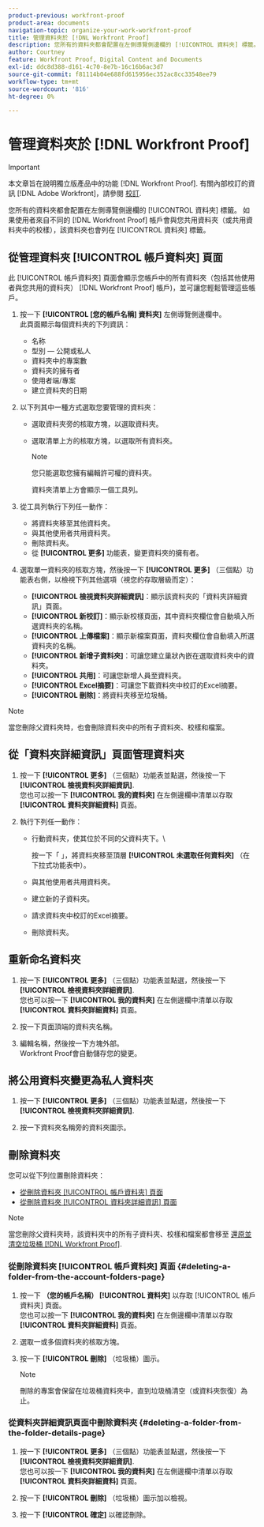 ```yaml
---
product-previous: workfront-proof
product-area: documents
navigation-topic: organize-your-work-workfront-proof
title: 管理資料夾於 [!DNL Workfront Proof]
description: 您所有的資料夾都會配置在左側導覽側邊欄的 [!UICONTROL 資料夾] 標籤。 如果使用者來自不同的 [!DNL Workfront Proof] 帳戶會與您共用資料夾（或共用資料夾中的校樣），該資料夾也會列在 [!UICONTROL 資料夾] 標籤。
author: Courtney
feature: Workfront Proof, Digital Content and Documents
exl-id: ddc8d388-d161-4c70-8e7b-16c16b6ac3d7
source-git-commit: f81114b04e688fd615956ec352ac8cc33548ee79
workflow-type: tm+mt
source-wordcount: '816'
ht-degree: 0%

---
```


# 管理資料夾於 [!DNL Workfront Proof]

>[!IMPORTANT]
>
>本文章旨在說明獨立版產品中的功能 [!DNL Workfront Proof]. 有關內部校訂的資訊 [!DNL Adobe Workfront]，請參閱 [校訂](../../../review-and-approve-work/proofing/proofing.md).

您所有的資料夾都會配置在左側導覽側邊欄的 [!UICONTROL 資料夾] 標籤。 如果使用者來自不同的 [!DNL Workfront Proof] 帳戶會與您共用資料夾（或共用資料夾中的校樣），該資料夾也會列在 [!UICONTROL 資料夾] 標籤。

## 從管理資料夾 [!UICONTROL 帳戶資料夾] 頁面

此 [!UICONTROL 帳戶資料夾] 頁面會顯示您帳戶中的所有資料夾（包括其他使用者與您共用的資料夾） [!DNL Workfront Proof] 帳戶)，並可讓您輕鬆管理這些帳戶。

1. 按一下 **[!UICONTROL [您的帳戶名稱] 資料夾]** 左側導覽側邊欄中。\
   此頁面顯示每個資料夾的下列資訊：

   * 名称
   * 型別 — 公開或私人
   * 資料夾中的專案數
   * 資料夾的擁有者
   * 使用者端/專案
   * 建立資料夾的日期

1. 以下列其中一種方式選取您要管理的資料夾：

   * 選取資料夾旁的核取方塊，以選取資料夾。
   * 選取清單上方的核取方塊，以選取所有資料夾。

      >[!NOTE]
      >
      >您只能選取您擁有編輯許可權的資料夾。

      資料夾清單上方會顯示一個工具列。

1. 從工具列執行下列任一動作：

   * 將資料夾移至其他資料夾。
   * 與其他使用者共用資料夾。
   * 刪除資料夾。
   * 從 **[!UICONTROL 更多]** 功能表，變更資料夾的擁有者。

1. 選取單一資料夾的核取方塊，然後按一下 **[!UICONTROL 更多]** （三個點）功能表右側，以檢視下列其他選項（視您的存取層級而定）：

   * **[!UICONTROL 檢視資料夾詳細資訊]**：顯示該資料夾的「資料夾詳細資訊」頁面。
   * **[!UICONTROL 新校訂]**：顯示新校樣頁面，其中資料夾欄位會自動填入所選資料夾的名稱。
   * **[!UICONTROL 上傳檔案]**：顯示新檔案頁面，資料夾欄位會自動填入所選資料夾的名稱。
   * **[!UICONTROL 新增子資料夾]**：可讓您建立巢狀內嵌在選取資料夾中的資料夾。
   * **[!UICONTROL 共用]**：可讓您新增人員至資料夾。
   * **[!UICONTROL Excel摘要]**：可讓您下載資料夾中校訂的Excel摘要。
   * **[!UICONTROL 刪除]**：將資料夾移至垃圾桶。

>[!NOTE]
>
>當您刪除父資料夾時，也會刪除資料夾中的所有子資料夾、校樣和檔案。

## 從「資料夾詳細資訊」頁面管理資料夾

1. 按一下 **[!UICONTROL 更多]** （三個點）功能表並點選，然後按一下 **[!UICONTROL 檢視資料夾詳細資訊]**.\
   您也可以按一下 **[!UICONTROL 我的資料夾]** 在左側邊欄中清單以存取 **[!UICONTROL 資料夾詳細資料]** 頁面。

1. 執行下列任一動作：

   * 行動資料夾，使其位於不同的父資料夾下。\

      按一下「 」，將資料夾移至頂層 **[!UICONTROL 未選取任何資料夾]** （在下拉式功能表中）。

   * 與其他使用者共用資料夾。
   * 建立新的子資料夾。
   * 請求資料夾中校訂的Excel摘要。
   * 刪除資料夾。

## 重新命名資料夾

1. 按一下 **[!UICONTROL 更多]** （三個點）功能表並點選，然後按一下 **[!UICONTROL 檢視資料夾詳細資訊]**.\
   您也可以按一下 **[!UICONTROL 我的資料夾]** 在左側邊欄中清單以存取 **[!UICONTROL 資料夾詳細資料]** 頁面。

1. 按一下頁面頂端的資料夾名稱。
1. 編輯名稱，然後按一下方塊外部。\
   Workfront Proof會自動儲存您的變更。

## 將公用資料夾變更為私人資料夾

1. 按一下 **[!UICONTROL 更多]** （三個點）功能表並點選，然後按一下 **[!UICONTROL 檢視資料夾詳細資訊]**.

1. 按一下資料夾名稱旁的資料夾圖示。

## 刪除資料夾

您可以從下列位置刪除資料夾：

* [從刪除資料夾 [!UICONTROL 帳戶資料夾] 頁面](#deleting-a-folder-from-the-account-folders-page)
* [從刪除資料夾 [!UICONTROL 資料夾詳細資訊] 頁面](#deleting-a-folder-from-the-folder-details-page)

>[!NOTE]
>
>當您刪除父資料夾時，該資料夾中的所有子資料夾、校樣和檔案都會移至 [還原並清空垃圾桶 [!DNL Workfront Proof]](../../../workfront-proof/wp-work-proofsfiles/manage-your-work/restore-and-empty-trash.md).

### 從刪除資料夾 [!UICONTROL 帳戶資料夾] 頁面 {#deleting-a-folder-from-the-account-folders-page}

1. 按一下 **（您的帳戶名稱） [!UICONTROL 資料夾]** 以存取 [!UICONTROL 帳戶資料夾] 頁面。\
   您也可以按一下 **[!UICONTROL 我的資料夾]** 在左側邊欄中清單以存取 **[!UICONTROL 資料夾詳細資料]** 頁面。

1. 選取一或多個資料夾的核取方塊。
1. 按一下 **[!UICONTROL 刪除]** （垃圾桶）圖示。

   >[!NOTE]
   >
   >刪除的專案會保留在垃圾桶資料夾中，直到垃圾桶清空（或資料夾恢復）為止。

### 從資料夾詳細資訊頁面中刪除資料夾 {#deleting-a-folder-from-the-folder-details-page}

1. 按一下 **[!UICONTROL 更多]** （三個點）功能表並點選，然後按一下 **[!UICONTROL 檢視資料夾詳細資訊]**.\
   您也可以按一下 **[!UICONTROL 我的資料夾]** 在左側邊欄中清單以存取 **[!UICONTROL 資料夾詳細資料]** 頁面。

1. 按一下 **[!UICONTROL 刪除]** （垃圾桶）圖示加以檢視。
1. 按一下 **[!UICONTROL 確定]** 以確認刪除。
